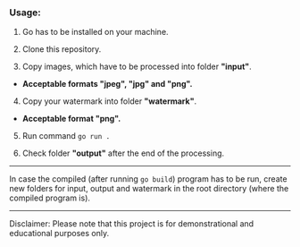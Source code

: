 ### **Usage:**

1. Go has to be installed on your machine.

2. Clone this repository.

3. Copy images, which have to be processed into folder **"input"**.
- **Acceptable formats "jpeg", "jpg" and "png".**

4. Copy your watermark into folder **"watermark"**.
- **Acceptable format "png".**

5. Run command `go run .`

6. Check folder **"output"** after the end of the processing.

------------
In case the compiled (after running `go build`) program has to be run, create new folders for input, output and watermark in the root directory (where the compiled program is).

------------

Disclaimer: Please note that this project is for demonstrational and educational purposes only.